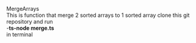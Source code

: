 MergeArrays<br />
This is function that merge 2 sorted arrays to 1 sorted array
clone this git repository and run <br />
-**ts-node merge.ts**	<br />
in terminal

